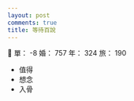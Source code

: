 ```yaml
---
layout: post
comments: true
title: 等待百說
---
```


:japanese_ogre: 單： -8 婚： 757 年： 324 旅： 190

- 值得
- 想念
- 入骨


